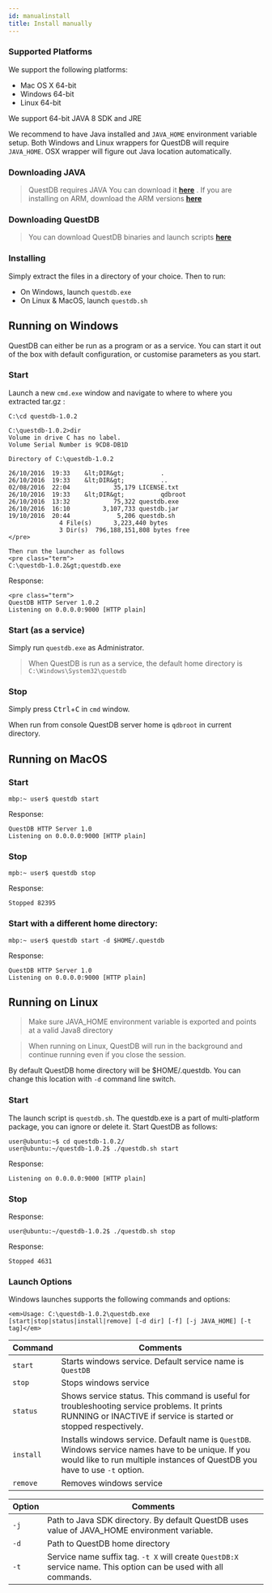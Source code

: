```yaml
---
id: manualinstall
title: Install manually
---
```


### Supported Platforms
We support the following platforms:

* Mac OS X 64-bit
* Windows 64-bit
* Linux 64-bit

We support 64-bit JAVA 8 SDK and JRE

We recommend to have Java installed and `JAVA_HOME` environment variable setup. 
Both Windows and Linux wrappers for QuestDB will require `JAVA_HOME`. OSX wrapper 
will figure out Java location automatically.

### Downloading JAVA
> QuestDB requires JAVA You can download it **[here](https://www.oracle.com/technetwork/java/javase/downloads/jre8-downloads-2133155.html)**
>. If you are installing on ARM, download the ARM versions **[here](https://www.oracle.com/technetwork/java/javase/downloads/java-archive-javase8u211-later-5573849.html)**

### Downloading QuestDB

> You can download QuestDB binaries and launch scripts **[here](https://github.com/questdb/questdb/releases/download/4.0.3/questdb-4.0.3-bin.tar.gz)**

### Installing
Simply extract the files in a directory of your choice. Then to run:
- On Windows, launch `questdb.exe`
- On Linux & MacOS, launch `questdb.sh`

## Running on Windows
QuestDB can either be run as a program or as a service. You can start it out of the box with default
configuration, or customise parameters as you start.

### Start

Launch a new `cmd.exe` window and navigate to where to where you extracted tar.gz :

```shell script
C:\cd questdb-1.0.2

C:\questdb-1.0.2>dir
Volume in drive C has no label.
Volume Serial Number is 9CD8-DB1D

Directory of C:\questdb-1.0.2

26/10/2016  19:33    &lt;DIR&gt;          .
26/10/2016  19:33    &lt;DIR&gt;          ..
02/08/2016  22:04            35,179 LICENSE.txt
26/10/2016  19:33    &lt;DIR&gt;          qdbroot
26/10/2016  13:32            75,322 questdb.exe
26/10/2016  16:10         3,107,733 questdb.jar
19/10/2016  20:44             5,206 questdb.sh
              4 File(s)      3,223,440 bytes
              3 Dir(s)  796,188,151,808 bytes free
</pre>

Then run the launcher as follows
<pre class="term">
C:\questdb-1.0.2&gt;questdb.exe
```


Response:
```shell script
<pre class="term">
QuestDB HTTP Server 1.0.2
Listening on 0.0.0.0:9000 [HTTP plain]
```



### Start (as a service)
Simply run `questdb.exe` as Administrator.
>When QuestDB is run as a service, the default home directory is `C:\Windows\System32\questdb`


### Stop


Simply press <kbd>Ctrl</kbd>+<kbd>C</kbd> in `cmd` window.

When run from console QuestDB server home is `qdbroot` in current directory.

## Running on MacOS

### Start

```shell script
mbp:~ user$ questdb start
```
>

Response:
```shell script
QuestDB HTTP Server 1.0
Listening on 0.0.0.0:9000 [HTTP plain]
```


### Stop
```shell script
mpb:~ user$ questdb stop
```

Response:
```shell script
Stopped 82395
```



### Start with a different home directory:
```shell script
mbp:~ user$ questdb start -d $HOME/.questdb
```

Response:
```shell script
QuestDB HTTP Server 1.0
Listening on 0.0.0.0:9000 [HTTP plain]
```



## Running on Linux
> Make sure JAVA_HOME environment variable is exported and points at a valid Java8 directory

> When running on Linux, QuestDB will run in the background and continue running even if you close the session.

By default QuestDB home directory will be $HOME/.questdb. You can change this location with `-d` command line switch.

### Start
The launch script is `questdb.sh`. The questdb.exe is a part of multi-platform package, you can ignore or delete it.
Start QuestDB as follows:

```shell script
user@ubuntu:~$ cd questdb-1.0.2/
user@ubuntu:~/questdb-1.0.2$ ./questdb.sh start
```

Response:
```shell script
Listening on 0.0.0.0:9000 [HTTP plain]
```


### Stop
Response:
```shell script
user@ubuntu:~/questdb-1.0.2$ ./questdb.sh stop
```

Response:
```shell script
Stopped 4631
```


### Launch Options

Windows launches supports the following commands and options:


```shell script
<em>Usage: C:\questdb-1.0.2\questdb.exe 
[start|stop|status|install|remove] [-d dir] [-f] [-j JAVA_HOME] [-t tag]</em>
```



<table class="alt">
<thead>

<th>Command</th>
<th>Comments</th>

</thead>
<tbody>
<tr>
<td><code>start</code></td>
<td>Starts windows service. Default service name is <code>QuestDB</code></td>
</tr>
<tr>
<td><code>stop</code></td>
<td>Stops windows service</td>
</tr>
<tr>
<td><code>status</code></td>
<td>Shows service status. This command is useful for troubleshooting service problems. It prints RUNNING or
INACTIVE if service is started or stopped respectively.</td>
</tr>
<tr>
<td><code>install</code></td>
<td>Installs windows service. Default name is <code>QuestDB</code>. Windows service names have to be unique. If
you would like to run multiple instances of QuestDB you have to use <code>-t</code> option.</td>
</tr>
<tr>
<td><code>remove</code></td>
<td>Removes windows service</td>
</tr>
</tbody>
</table>


<table class="alt">
<thead>

<th>Option</th>
<th>Comments</th>

</thead>
<tbody>
<tr>
<td><code>-j</code></td>
<td>Path to Java SDK directory. By default QuestDB uses value of JAVA_HOME environment variable.</td>
</tr>
<tr>
<td><code>-d</code></td>
<td>Path to QuestDB home directory</td>
</tr>
<tr>
<td><code>-t</code></td>
<td>Service name suffix tag. <code>-t X</code> will create <code>QuestDB:X</code> service name. This option
can be used with all commands.</td>
</tr>
</tbody>
</table>

